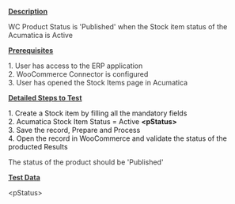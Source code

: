 
<p><strong><u><span style="color: rgb(51,51,51);">Description</span></u></strong><span style="color: rgb(51,51,51);">&nbsp;</span></p>
<p><span style="color: rgb(51,51,51);">WC Product Status is 'Published' when the Stock item status of the Acumatica is Active</span></p>
<p style="margin-left: 0.0in;"><strong><u><span style="color: rgb(51,51,51);">Prerequisites</span></u></strong><span style="color: rgb(51,51,51);">&nbsp;</span></p>
<p style="margin-left: 0.0in;"><span style="color: rgb(51,51,51);">1. User has access to the ERP application<br /> 2. WooCommerce Connector is configured<br /> 3. User has opened the Stock Items page in Acumatica</span></p>
<p style="margin-left: 0.0in;"><strong><u><span style="color: rgb(51,51,51);">Detailed Steps to Test</span></u></strong><span style="color: rgb(51,51,51);">&nbsp;</span></p>
<p style="margin-left: 0.0in;"><span>1. Create a Stock item by filling all the mandatory fields<br />2. Acumatica Stock Item Status =&nbsp;Active <strong>&lt;pStatus&gt;</strong><br />3. Save the record, Prepare and Process<br />4. Open the record in WooCommerce and validate the status of the producted Results</span><span>&nbsp;</span></p>
<p style="margin-left: 0.0in;"><span style="color: rgb(51,51,51);">The status of the product should be 'Published'</span></p>
<p style="margin-left: 0.0in;"><strong><u><span style="color: rgb(51,51,51);">Test Data</span></u></strong><span style="color: rgb(51,51,51);">&nbsp;</span></p>
<p style="margin-left: 0.0in;"><span style="color: rgb(51,51,51);">&lt;pStatus&gt;</span></p>
